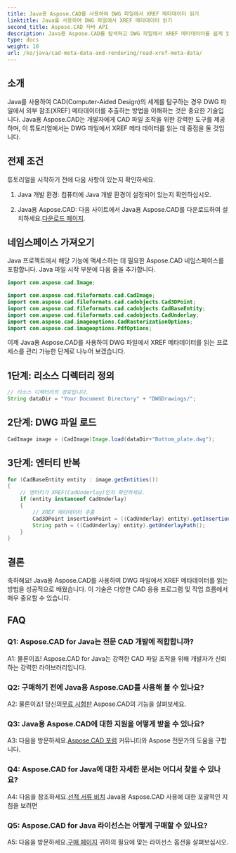 ```yaml
---
title: Java용 Aspose.CAD를 사용하여 DWG 파일에서 XREF 메타데이터 읽기
linktitle: Java를 사용하여 DWG 파일에서 XREF 메타데이터 읽기
second_title: Aspose.CAD 자바 API
description: Java용 Aspose.CAD를 탐색하고 DWG 파일에서 XREF 메타데이터를 쉽게 읽을 수 있습니다. 이 강력한 Java 라이브러리를 사용하여 CAD 개발을 강화하십시오.
type: docs
weight: 10
url: /ko/java/cad-meta-data-and-rendering/read-xref-meta-data/
---
```

## 소개

Java를 사용하여 CAD(Computer-Aided Design)의 세계를 탐구하는 경우 DWG 파일에서 외부 참조(XREF) 메타데이터를 추출하는 방법을 이해하는 것은 중요한 기술입니다. Java용 Aspose.CAD는 개발자에게 CAD 파일 조작을 위한 강력한 도구를 제공하며, 이 튜토리얼에서는 DWG 파일에서 XREF 메타 데이터를 읽는 데 중점을 둘 것입니다.

## 전제 조건

튜토리얼을 시작하기 전에 다음 사항이 있는지 확인하세요.

1. Java 개발 환경: 컴퓨터에 Java 개발 환경이 설정되어 있는지 확인하십시오.

2.  Java용 Aspose.CAD: 다음 사이트에서 Java용 Aspose.CAD를 다운로드하여 설치하세요.[다운로드 페이지](https://releases.aspose.com/cad/java/).

## 네임스페이스 가져오기

Java 프로젝트에서 해당 기능에 액세스하는 데 필요한 Aspose.CAD 네임스페이스를 포함합니다. Java 파일 시작 부분에 다음 줄을 추가합니다.

```java
import com.aspose.cad.Image;

import com.aspose.cad.fileformats.cad.CadImage;
import com.aspose.cad.fileformats.cad.cadobjects.Cad3DPoint;
import com.aspose.cad.fileformats.cad.cadobjects.CadBaseEntity;
import com.aspose.cad.fileformats.cad.cadobjects.CadUnderlay;
import com.aspose.cad.imageoptions.CadRasterizationOptions;
import com.aspose.cad.imageoptions.PdfOptions;

```

이제 Java용 Aspose.CAD를 사용하여 DWG 파일에서 XREF 메타데이터를 읽는 프로세스를 관리 가능한 단계로 나누어 보겠습니다.

## 1단계: 리소스 디렉터리 정의

```java
// 리소스 디렉터리의 경로입니다.
String dataDir = "Your Document Directory" + "DWGDrawings/";
```

## 2단계: DWG 파일 로드

```java
CadImage image = (CadImage)Image.load(dataDir+"Bottom_plate.dwg");
```

## 3단계: 엔터티 반복

```java
for (CadBaseEntity entity : image.getEntities())
{
    // 엔터티가 XREF(CadUnderlay)인지 확인하세요.
    if (entity instanceof CadUnderlay)
    {
        // XREF 메타데이터 추출
        Cad3DPoint insertionPoint = ((CadUnderlay) entity).getInsertionPoint();
        String path = ((CadUnderlay) entity).getUnderlayPath();
    }
}
```

## 결론

축하해요! Java용 Aspose.CAD를 사용하여 DWG 파일에서 XREF 메타데이터를 읽는 방법을 성공적으로 배웠습니다. 이 기술은 다양한 CAD 응용 프로그램 및 작업 흐름에서 매우 중요할 수 있습니다.

## FAQ

### Q1: Aspose.CAD for Java는 전문 CAD 개발에 적합합니까?

A1: 물론이죠! Aspose.CAD for Java는 강력한 CAD 파일 조작을 위해 개발자가 신뢰하는 강력한 라이브러리입니다.

### Q2: 구매하기 전에 Java용 Aspose.CAD를 사용해 볼 수 있나요?

 A2: 물론이죠! 당신의[무료 시험판](https://releases.aspose.com/) Aspose.CAD의 기능을 살펴보세요.

### Q3: Java용 Aspose.CAD에 대한 지원을 어떻게 받을 수 있나요?

 A3: 다음을 방문하세요.[Aspose.CAD 포럼](https://forum.aspose.com/c/cad/19) 커뮤니티와 Aspose 전문가의 도움을 구합니다.

### Q4: Aspose.CAD for Java에 대한 자세한 문서는 어디서 찾을 수 있나요?

 A4: 다음을 참조하세요.[선적 서류 비치](https://reference.aspose.com/cad/java/) Java용 Aspose.CAD 사용에 대한 포괄적인 지침을 보려면

### Q5: Aspose.CAD for Java 라이선스는 어떻게 구매할 수 있나요?

A5: 다음을 방문하세요.[구매 페이지](https://purchase.aspose.com/buy) 귀하의 필요에 맞는 라이선스 옵션을 살펴보십시오.